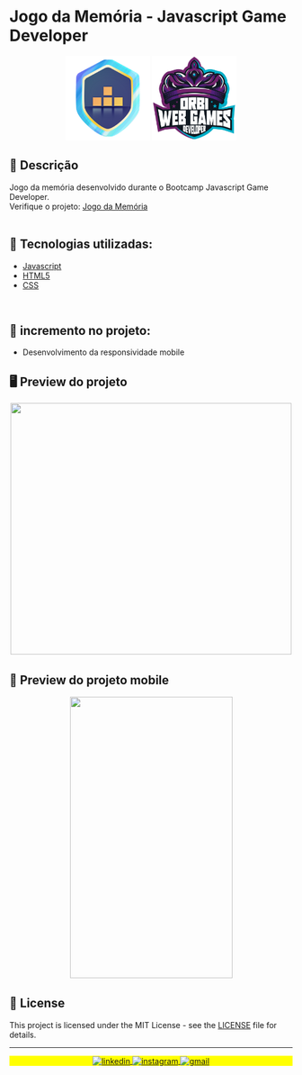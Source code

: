 # Jogo da Memória - Javascript Game Developer

<p align="center" display="flex">
  <img src="https://raw.githubusercontent.com/kevenalves/Dio-Javascript-Game-Developer/main/logo.png" width="150" height="150"/>
  <img src="https://github.com/kevenalves/Dio-Javascript-Game-Developer/blob/main/Orbi-logo.png" width="150" height="150"/>
</p>

## 🚀 Descrição
Jogo da memória desenvolvido durante o Bootcamp Javascript Game Developer.</br>
Verifique o projeto: [Jogo da Memória](https://jogodamemoria-kev.netlify.app/)
</br></br>

## 🔧 Tecnologias utilizadas:
- [Javascript](https://www.javascript.com/)
- [HTML5](https://developer.mozilla.org/pt-BR/docs/Web/HTML)
- [CSS](https://developer.mozilla.org/pt-BR/docs/Web/CSS)
 <br/>

 ## 💪 incremento no projeto:
  * Desenvolvimento da responsividade mobile

## 🖥️ Preview do projeto

<p align="center">
  <img src="img\demoGif-desktop.gif" width="500" height="447"/>
</p>

## 📳 Preview do projeto mobile

<p align="center">
  <img src="img\demoGif-mobile.gif" width="289" height="500"/>
</p>


## 📝 License

This project is licensed under the MIT License - see the [LICENSE](LICENSE) file for details.

---

<p align="center" style="background:yellow">
<a href="https://www.linkedin.com/in/keven-alves-903b0a224/" target="_blank">
  <img align="center" src="https://img.shields.io/badge/-kevenalves-05122A?style=flat&logo=linkedin" alt="linkedin"/>
</a>
<a href="https://instagram.com/kevenalvesm" target="_blank">
 <img align="center" src="https://img.shields.io/badge/-kevenalvesm-05122A?style=flat&logo=instagram" alt="instagram"/>
</a>
<a href="#" target="_blank">
 <img align="center" src="https://img.shields.io/badge/-kevenalvesm@gmail.com-05122A?style=flat&logo=gmail" alt="gmail"/>
</a>
</p>